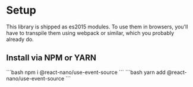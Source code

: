 # Setup

This library is shipped as es2015 modules. To use them in browsers, you'll have to transpile them using webpack or similar, which you probably already do.

## Install via NPM or YARN

<code-group>
<code-block title="NPM" active>
```bash
npm i @react-nano/use-event-source
```
</code-block>

<code-block title="YARN">
```bash
yarn add @react-nano/use-event-source
```
</code-block>
</code-group>
